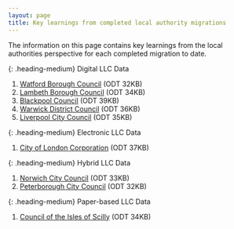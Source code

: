 ```yaml
---
layout: page
title: Key learnings from completed local authority migrations
---
```


The information on this page contains key learnings from the local authorities perspective for each completed migration to date.

{: .heading-medium}
Digital LLC Data
<ol class='list list-number'>
    <li><a href='files/Key%20learnings/Watford%20Key%20Learnings%20FINAL.odt' onclick='linkClicked("Watford Borough Council key learnings")'>Watford Borough Council</a> (ODT 32KB)</li>
    <li><a href='files/Key%20learnings/Lambeth%20-%20case%20study%20FINAL.odt' onclick='linkClicked("Lambeth Borough Council key learnings")'>Lambeth Borough Council</a> (ODT 34KB)</li>
    <li><a href='files/Key%20learnings/Blackpool%20Council%20Case%20Study.odt' onclick='linkClicked("Blackpool Council key learnings")'>Blackpool Council</a> (ODT 39KB)</li>
    <li><a href='files/Key%20learnings/Warwick%20District%20Council%20case%20study.odt' onclick='linkClicked("Warwick District Council key learnings")'>Warwick District Council</a> (ODT 36KB)</li>
    <li><a href='files/Key%20learnings/Liverpool%20City%20Council%20case%20study.odt' onclick='linkClicked("Liverpool City Council key learnings")'>Liverpool City Council</a> (ODT 35KB)</li>
</ol>

{: .heading-medium}
Electronic LLC Data
<ol class='list list-number'>
    <li><a href='files/Key%20learnings/City%20of%20London%20Corporation%20case%20study.odt' onclick='linkClicked("City of London Corporation")'>City of London Corporation</a> (ODT 37KB)</li>
</ol>

{: .heading-medium}
Hybrid LLC Data
<ol class='list list-number'>
    <li><a href='files/Key%20learnings/Norwich%20City%20Council%20case%20study.odt' onclick='linkClicked("Norwich City Council")'>Norwich City Council</a> (ODT 33KB)</li>
    <li><a href='files/Key%20learnings/Peterborough%20LLC%20case%20study%20-%20Final.odt' onclick='linkClicked("Peterborough City Council")'>Peterborough City Council</a> (ODT 32KB)</li>
</ol>

{: .heading-medium}
Paper-based LLC Data
<ol class='list list-number'>
    <li><a href='files/Key%20learnings/Council%20of%20the%20Isles%20of%20Scilly%20case%20study.odt' onclick='linkClicked("Council of the Isles of Scilly")'>Council of the Isles of Scilly</a> (ODT 34KB)</li>
</ol>